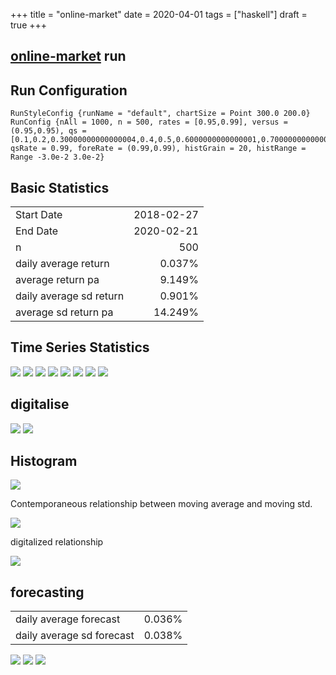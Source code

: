 +++
title = "online-market"
date = 2020-04-01
tags = ["haskell"]
draft = true
+++

[online-market](https://tonyday567.github.io/online-market/index.html) run
--------------------------------------------------------------------------

Run Configuration
-----------------

``` {.output .run}
RunStyleConfig {runName = "default", chartSize = Point 300.0 200.0}
RunConfig {nAll = 1000, n = 500, rates = [0.95,0.99], versus = (0.95,0.95), qs = [0.1,0.2,0.30000000000000004,0.4,0.5,0.6000000000000001,0.7000000000000001,0.8,0.9], qsRate = 0.99, foreRate = (0.99,0.99), histGrain = 20, histRange = Range -3.0e-2 3.0e-2}
```

Basic Statistics
----------------

|                         |            |
|:------------------------|-----------:|
| Start Date              |  2018-02-27|
| End Date                |  2020-02-21|
| n                       |         500|
| daily average return    |      0.037%|
| average return pa       |      9.149%|
| daily average sd return |      0.901%|
| average sd return pa    |     14.249%|

Time Series Statistics
----------------------

<img src="svg/ma.svg">

<img src="svg/std.svg">

<img src="svg/mabeta.svg">

<img src="svg/maalpha.svg">

<img src="svg/stdbeta.svg">

<img src="svg/stdalpha.svg">

<img src="svg/quantiles.svg">

<img src="svg/qhist.svg">

digitalise
----------

<img src="svg/digitalise.svg">

<img src="svg/digitcheck.svg">

Histogram
---------

<img src="svg/histogram.svg">

Contemporaneous relationship between moving average and moving std.

<img src="svg/stdvsma.svg">

digitalized relationship

<img src="svg/digitpixel.svg">

forecasting
-----------

|                           |        |
|:--------------------------|-------:|
| daily average forecast    |  0.036%|
| daily average sd forecast |  0.038%|

<img src="svg/histogramf.svg">

<img src="svg/scatterf.svg">

<img src="svg/digitf.svg">
